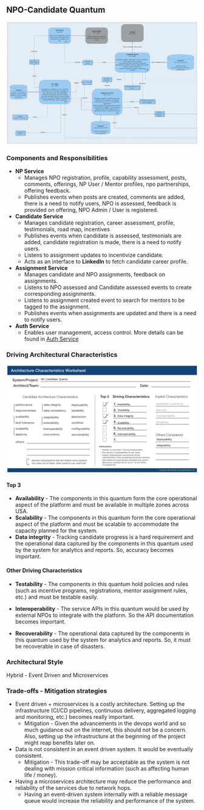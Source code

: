 ## NPO-Candidate Quantum
![Image](../diagrams/quanta/np-candidate-quanta.jpg)

### Components and Responsibilities
* **NP Service**
  * Manages NPO registration, profile, capability assessment, posts, comments, offerings, NP User / Mentor profiles, npo partnerships, offering feedback.
  * Publishes events when posts are created, comments are added, there is a need to notify users, NPO is assessed, feedback is provided on offering, NPO Admin / User is registered.
* **Candidate Service**
  * Manages candidate registration, career assessment,  profile, testimonials, road map, incentives
  * Publishes events when candidate is assessed, testimonials are added, candidate registration is made, there is a need to notify users.
  * Listens to assignment updates to incentivize candidate.
  * Acts as an interface to **LinkedIn** to fetch candidate career profile.
* **Assignment Service**
  * Manages candidate and NPO assignments, feedback on assignments.
  * Listens to NPO assessed and Candidate assessed events to create corresponding assignments.
  * Listens to assignment created event to search for mentors to be tagged to the assignment.
  * Publishes events when assignments are updated and there is a need to notify users.
* **Auth Service**
  * Enables user management, access control. More details can be found in [Auth Service](../other-services/auth-service.md)



### Driving Architectural Characteristics
![Image](../images/np-candidate-quantum-worksheet.jpg)

#### Top 3
* **Availability** - The components in this quantum form the core operational aspect of the platform and must be available in multiple zones across USA.
* **Scalability** - The components in this quantum form the core operational aspect of the platform and must be scalable to accommodate the capacity planned for the system.
* **Data integrity** - Tracking candidate progress is a hard requirement and the operational data captured by the components in this quantum used by the system for analytics and reports. So, accuracy becomes important.

#### Other Driving Characteristics
* **Testability** - The components in this quantum hold policies and rules (such as incentive programs, registrations, mentor assignment rules, etc.) and must be testable easily.

* **Interoperability** - The service APIs in this quantum would be used by external NPOs to integrate with the platform. So the API documentation becomes important.

* **Recoverability** - The operational data captured by the components in this quantum used by the system for analytics and reports. So, it must be recoverable in case of disasters.

### Architectural Style
Hybrid - Event Driven and Microservices

### Trade-offs - Mitigation strategies
* Event driven + microservices is a costly architecture. Setting up the infrastructure (CI/CD pipelines, continuous delivery, aggregated logging and monitoring, etc.) becomes really important. 
  * Mitigation - Given the advancements in the devops world and so much guidance out on the internet, this should not be a concern. Also, setting up the infrastructure at the beginning of the project might reap benefits later on.
* Data is not consistent in an event driven system. It would be eventually consistent. 
  * Mitigation - This trade-off may be acceptable as the system is not dealing with mission critical information (such as affecting human life / money). 
* Having a microservices architecture may reduce the performance and reliability of the services due to network hops.  
  * Having an event-driven system internally with a reliable message queue would increase the reliability and performance of the system. 